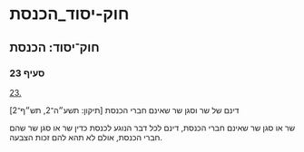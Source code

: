 # חוק-יסוד_הכנסת

## חוק־יסוד: הכנסת

### סעיף 23

[23.](https://he.wikisource.org/wiki/%D7%97%D7%95%D7%A7-%D7%99%D7%A1%D7%95%D7%93:_%D7%94%D7%9B%D7%A0%D7%A1%D7%AA#%D7%A1%D7%A2%D7%99%D7%A3_23)

דינם של שר וסגן שר שאינם חברי הכנסת [תיקון: תשע״ה־2, תש״ף־2]

שר או סגן שר שאינם חברי הכנסת, דינם לכל דבר הנוגע לכנסת כדין שר או סגן שר שהם חברי הכנסת, אולם לא תהא להם זכות הצבעה.